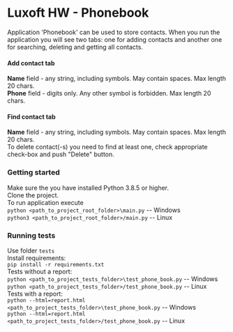 # Luxoft HW - Phonebook
Application 'Phonebook' can be used to store contacts. 
When you run the application you will see two tabs: one for adding contacts and another
one for searching, deleting and getting all contacts.
#### Add contact tab
**Name** field - any string, including symbols. May contain spaces. Max length 20 chars.  
**Phone** field - digits only. Any other symbol is forbidden.  Max length 20 chars.
#### Find contact tab
**Name** field - any string, including symbols. May contain spaces. Max length 20 chars.  
To delete contact(-s) you need to find at least one, check appropriate check-box and push "Delete" button.
### Getting started
Make sure the you have installed Python 3.8.5 or higher.  
Clone the project.  
To run application execute  
`python <path_to_project_root_folder>\main.py` -- Windows  
`python3 <path_to_project_root_folder>/main.py` -- Linux
### Running tests
Use folder `tests`  
Install requirements:  
`pip install -r requirements.txt`  
Tests without a report:  
`python <path_to_project_tests_folder>\test_phone_book.py` -- Windows 
`python <path_to_project_tests_folder>/test_phone_book.py` -- Linux  
Tests with a report:  
`python --html=report.html <path_to_project_tests_folder>\test_phone_book.py` -- Windows   
`python --html=report.html <path_to_project_tests_folder>/test_phone_book.py` -- Linux
 